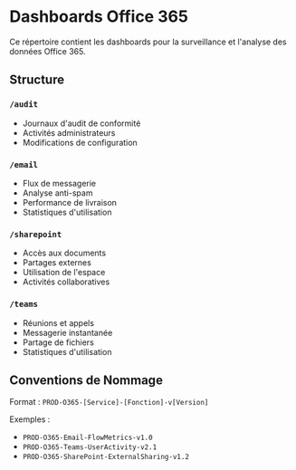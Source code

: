 # Dashboards Office 365

Ce répertoire contient les dashboards pour la surveillance et l'analyse des données Office 365.

## Structure

### `/audit`

- Journaux d'audit de conformité
- Activités administrateurs
- Modifications de configuration

### `/email`

- Flux de messagerie
- Analyse anti-spam
- Performance de livraison
- Statistiques d'utilisation

### `/sharepoint`

- Accès aux documents
- Partages externes
- Utilisation de l'espace
- Activités collaboratives

### `/teams`

- Réunions et appels
- Messagerie instantanée
- Partage de fichiers
- Statistiques d'utilisation

## Conventions de Nommage

Format : `PROD-O365-[Service]-[Fonction]-v[Version]`

Exemples :

- `PROD-O365-Email-FlowMetrics-v1.0`
- `PROD-O365-Teams-UserActivity-v2.1`
- `PROD-O365-SharePoint-ExternalSharing-v1.2`
